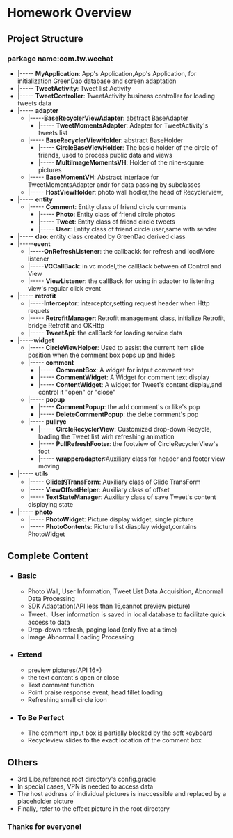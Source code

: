 # Homework Overview

## Project Structure

### parkage name:com.tw.wechat
    
*    |----- **MyApplication**: App's Application,App's Application, for initialization GreenDao database and screen adaptation
*    |----- **TweetActivity**: Tweet list Activity
*    |----- **TweetController**: TweetActivity business controller for loading tweets data
*    |----- **adapter**
     * |-----**BaseRecyclerViewAdapter**: abstract BaseAdapter
		* |----- **TweetMomentsAdapter**: Adapter for TweetActivity's tweets list
     * |----- **BaseRecyclerViewHolder**: abstract BaseHolder
    	* |----- **CircleBaseViewHolder**: The basic holder of the circle of friends, used to process public data and views
   		* |----- **MultiImageMomentsVH**: Holder of the nine-square pictures
     * |----- **BaseMomentVH**: Abstract interface for TweetMomentsAdapter andr for data passing by subclasses 	
     * |----- **HostViewHolder**: photo wall hodler,the head of Recyclerview,
* |----- **entity**
	* |----- **Comment**: Entity class of friend circle comments
    	* |----- **Photo**: Entity class of friend circle photos
    	* |----- **Tweet**: Entity class of friend circle tweets
        * |----- **User**: Entity class of friend circle user,same with sender
* |----- **dao**: entity class created by GreenDao derived class
* |-----**event**
	* |-----**OnRefreshListener**: the callbackk for refresh and loadMore listener
    * |-----**VCCallBack**: in vc model,the callBack between of Control and View
    * |----- **ViewListener**: the callBack for using in adapter to listening view's regular click event
* |----- **retrofit**
	* |-----**Interceptor**: interceptor,setting request header when Http requets
    * |----- **RetrofitManager**: Retrofit management class, initialize Retrofit, bridge Retrofit and OKHttp
    * |----- **TweetApi**: the callBack for  loading service data
* |-----**widget**
	* |----- **CircleViewHelper**: Used to assist the current item slide position when the comment box pops up and hides
    * |----- **comment**
    	* |----- **CommentBox**: A widget for intput comment text
        * |----- **CommentWidget**: A Widget for comment text display
        * |----- **ContentWidget**: A widget for Tweet's content display,and control it "open" or "close"
    * |----- **popup**
    	* |----- **CommentPopup**: the add comment's or like's pop
        * |----- **DeleteCommentPopup**: the delte comment's pop
    * |----- **pullryc**
    	* |----- **CircleRecyclerView**: Customized drop-down Recycle, loading the Tweet list wirh refreshing animation
        * |----- **PullRefreshFooter**: the footview of CircleRecyclerView's foot
        * |----- **wrapperadapter**:Auxiliary class for header and footer view moving
* |----- **utils** 
	* |----- **Glide的TransForm**: Auxiliary class of Glide TransForm
	* |----- **ViewOffsetHelper**: Auxiliary class of offset
	* |----- **TextStateManager**: Auxiliary class of save Tweet's content displaying state
* |----- **photo**
	* |----- **PhotoWidget**: Picture display widget, single picture
    * |----- **PhotoContents**: Picture list  diasplay widget,contains PhotoWidget
       
       
## Complete Content

* ### Basic
	* Photo Wall, User Information, Tweet List Data Acquisition, Abnormal Data Processing
    * SDK Adaptation(API less than 16,cannot preview picture)
    * Tweet、User information is saved in local database to facilitate quick access to data
    * Drop-down refresh, paging load (only five at a time)
    * Image Abnormal Loading Processing
    
* ### Extend

    * preview pictures(API 16+)
    * the text content's open or close
    * Text comment function
    * Point praise response event, head fillet loading
    * Refreshing small circle icon
    
* ### To Be Perfect
    * The comment input box is partially blocked by the soft keyboard
    * Recycleview slides to the exact location of the comment box

## Others
* 3rd Libs,reference root directory's config.gradle
* In special cases, VPN is needed to access data
* The host address of individual pictures is inaccessible and replaced by a placeholder picture
* Finally, refer to the effect picture in the root directory


### Thanks for everyone!
